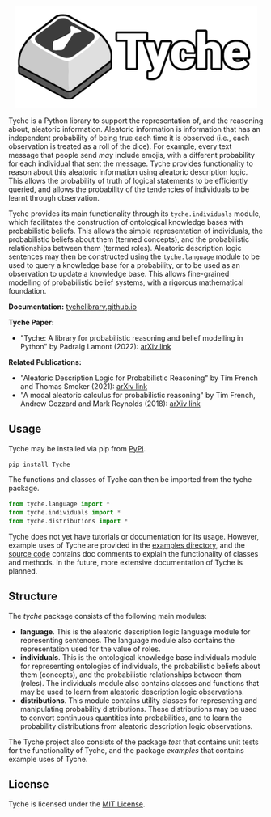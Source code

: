 <p align="center">
  <img src="https://raw.githubusercontent.com/TycheLibrary/Tyche/master/docs/banner.png" alt="Tyche Logo" width="480" />
</p>

Tyche is a Python library to support the representation of, and the reasoning about, aleatoric information.
Aleatoric information is information that has an independent probability of being true each time it is observed
(i.e., each observation is treated as a roll of the dice). For example, every text message that people send _may_
include emojis, with a different probability for each individual that sent the message. Tyche provides functionality
to reason about this aleatoric information using aleatoric description logic. This allows the probability of truth
of logical statements to be efficiently queried, and allows the probability of the tendencies of individuals to
be learnt through observation.

Tyche provides its main functionality through its `tyche.individuals` module, which facilitates the
construction of ontological knowledge bases with probabilistic beliefs. This allows the simple
representation of individuals, the probabilistic beliefs about them (termed concepts), and the
probabilistic relationships between them (termed roles). Aleatoric description logic sentences
may then be constructed using the `tyche.language` module to be used to query a knowledge base
for a probability, or to be used as an observation to update a knowledge base. This allows
fine-grained modelling of probabilistic belief systems, with a rigorous mathematical foundation.

**Documentation:** [tychelibrary.github.io](https://tychelibrary.github.io)

**Tyche Paper:**
- "Tyche: A library for probabilistic reasoning and belief modelling in Python"
  by Padraig Lamont (2022): [arXiv link](https://arxiv.org/abs/2208.09838)

**Related Publications:**
- "Aleatoric Description Logic for Probabilistic Reasoning" by
  Tim French and Thomas Smoker (2021): [arXiv link](https://arxiv.org/abs/2108.13036)
- "A modal aleatoric calculus for probabilistic reasoning" by
  Tim French, Andrew Gozzard and Mark Reynolds (2018): [arXiv link](https://arxiv.org/abs/1812.11741)


## Usage

Tyche may be installed via pip from [PyPi](https://pypi.org/project/Tyche/).
```sh
pip install Tyche
```

The functions and classes of Tyche can then be imported from the tyche package.
```python
from tyche.language import *
from tyche.individuals import *
from tyche.distributions import *
```

Tyche does not yet have tutorials or documentation for its usage. However, example uses of Tyche are
provided in the [examples directory](https://github.com/TycheLibrary/Tyche/tree/main/examples), and
the [source code](https://github.com/TycheLibrary/Tyche/tree/main/tyche) contains doc comments to
explain the functionality of classes and methods. In the future, more extensive documentation of
Tyche is planned.


## Structure

The *tyche* package consists of the following main modules:
- **language**. This is the aleatoric description logic language module for representing sentences. The language
  module also contains the representation used for the value of roles.
- **individuals**. This is the ontological knowledge base individuals module for representing ontologies of
  individuals, the probabilistic beliefs about them (concepts), and the probabilistic relationships between
  them (roles). The individuals module also contains classes and functions that may be used to learn from
  aleatoric description logic observations.
- **distributions**. This module contains utility classes for representing and manipulating probability
  distributions. These distributions may be used to convert continuous quantities into probabilities,
  and to learn the probability distributions from aleatoric description logic observations.

The Tyche project also consists of the package *test* that contains unit tests for the functionality of
Tyche, and the package *examples* that contains example uses of Tyche.

## License

Tyche is licensed under the [MIT License](/LICENSE).
